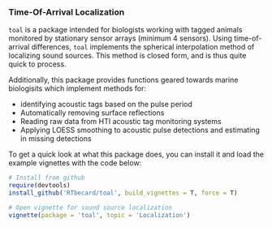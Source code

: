 ### Time-Of-Arrival Localization

`toal` is a package intended for biologists working with tagged animals monitored by stationary sensor arrays (minimum 4 sensors).
Using time-of-arrival differences, `toal` implements the spherical interpolation method of localizing sound sources.
This method is closed form, and is thus quite quick to process.

Additionally, this package provides functions geared towards marine biologisits which implement methods for:
- identifying acoustic tags based on the pulse period
- Automatically removing surface reflections
- Reading raw data from HTI acoustic tag monitoring systems
- Applying LOESS smoothing to acoustic pulse detections and estimating in missing detections

To get a quick look at what this package does, you can install it and load the example vignettes with the code below:

```r
# Install from github
require(devtools)
install_github('RTbecard/toal', build_vignettes = T, force = T)

# Open vignette for sound source localization
vignette(package = 'toal', topic = 'Localization')
```
